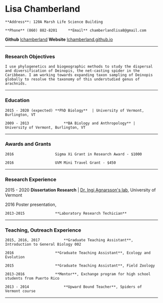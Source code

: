 # Lisa Chamberland

`**Address**: 120A Marsh Life Science Building`

`**Phone** (860) 882-8201     **Email** chamberlandlisa8@gmail.com`

**Github** [lchamberland](https://github.com/lchamberland)     **Website** [lchamberland.github.io](https://lchamberland.github.io) 

___________

### Research Objectives

`I use phylogenetics and biogeographic methods to study the dispersal and diversification of Deinopis, the net-casting spider in the Caribbean. I am working towards expanding taxon sampling of Deinopis globally to resolve the taxonomy of this understudied genus of arachnids.`

-----

### Education

`2015 - 2020 (expected)	**PhD Biology**  | University of Vermont, Burlington, VT`

`2009 - 2013 				**BA Biology and Anthropology** | University of Vermont, Burlington, VT`

----

### Awards and Grants

`2016					Sigma Xi Grant in Research Award - $1000`

`2016					UVM Mini Travel Grant - $450`

------

### Research Experience

2015 - 2020				**Dissertation Research** | [Dr. Ingi Agnarsson's lab](https://www.uvm.edu/~biology/?Page=faculty/agnarsson.php&SM=facultysubmenu.html), University of Vermont	

2016					Poster presentation, 

`2013-2015				**Laboratory Research Techician**`

--------

### Teaching, Outreach Experience 

`2015, 2016, 2017			**Graduate Teaching Assistant**, Introduction to General Biology 002`

`2016					**Graduate Teaching Assistant**, Ecology and Evolution`

`2015 					**Graduate Teaching Assistant**, Field Zoology`

`2013-2016				**Mentor**, Exchange program for high school students from Puerto Rico`

`2013 - 2014				**Upward Bound Teacher**, Spiders of Vermont course`

-----













`````` 



